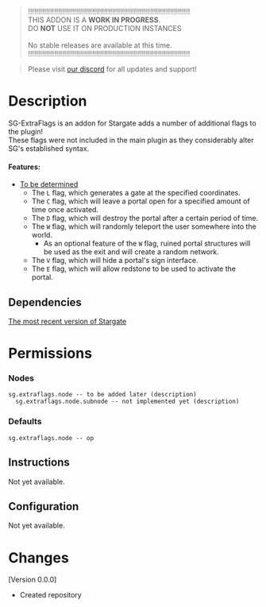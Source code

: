 > !!!!!!!!!!!!!!!!!!!!!!!!!!!!!!!!!!!!!!!!!!!!!!!!!!!!!!!!!!!!!!!!!!!!!!!!!!!!!!!!!<br>
>  THIS ADDON IS A **WORK IN PROGRESS**.<br>DO __**NOT**__ USE IT ON PRODUCTION INSTANCES<br><br>
>                              No stable releases are available at this time.<br>
> !!!!!!!!!!!!!!!!!!!!!!!!!!!!!!!!!!!!!!!!!!!!!!!!!!!!!!!!!!!!!!!!!!!!!!!!!!!!!!!!!<br>


> Please visit [our discord](https://discord.gg/mTaHuK6BVa) for all updates and support!

# Description
SG-ExtraFlags is an addon for Stargate adds a number of additional flags to the plugin!<br>
These flags were not included in the main plugin as they considerably alter SG's established syntax.

#### Features:
- [To be determined](https://github.com/stargate-rewritten/SG-ExtraFlags/issues)
  - The `L` flag, which generates a gate at the specified coordinates.
  - The `C` flag, which will leave a portal open for a specified amount of time once activated.
  - The `D` flag, which will destroy the portal after a certain period of time.
  - The `W` flag, which will randomly teleport the user somewhere into the world.
    - As an optional feature of the `W` flag, ruined portal structures will be used as the exit and will create a random network.
  - The `V` flag, which will hide a portal's sign interface.
  - The `E` flag, which will allow redstone to be used to activate the portal.
## Dependencies
[The most recent version of Stargate](https://www.spigotmc.org/resources/stargate.87978/)

# Permissions
### Nodes
```
sg.extraflags.node -- to be added later (description)
  sg.extraflags.node.subnode -- not implemented yet (description)
```
### Defaults
```
sg.extraflags.node -- op
```

## Instructions
Not yet available.

## Configuration
Not yet available.


# Changes
[Version 0.0.0]
 - Created repository

